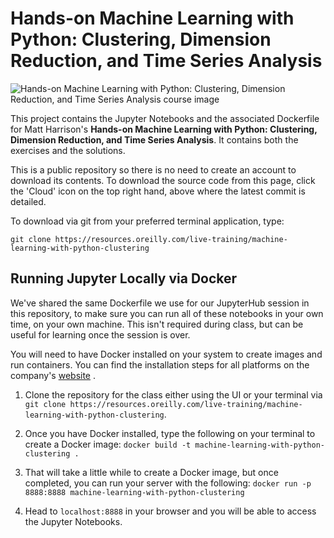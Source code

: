 # Hands-on Machine Learning with Python: Clustering, Dimension Reduction, and Time Series Analysis

![Hands-on Machine Learning with Python: Clustering, Dimension Reduction, and Time Series Analysis course image](https://resources.oreilly.com/live-training/machine-learning-with-python-clustering/uploads/d579ceec54cf04472e92acbda077be97/Screen_Shot_2018-07-05_at_5.36.59_PM.png)

This project contains the Jupyter Notebooks and the associated Dockerfile for Matt Harrison's **Hands-on Machine Learning with Python: Clustering, Dimension Reduction, and Time Series Analysis**. It contains both the exercises and the solutions.

This is a public repository so there is no need to create an account to download its contents. To download the source code from this page, click the 'Cloud' icon on the top right hand, above where the latest commit is detailed.

To download via git from your preferred terminal application, type: 

```git clone https://resources.oreilly.com/live-training/machine-learning-with-python-clustering```

## Running Jupyter Locally via Docker

We've shared the same Dockerfile we use for our JupyterHub session in this repository, to make sure you can run all of these notebooks in your own time, on your own machine. This isn't required during class, but can be useful for learning once the session is over.

You will need to have Docker installed on your system to create images and run containers. You can find the installation steps for all platforms on the company's [website](https://docs.docker.com/install/)
.

1) Clone the repository for the class either using the UI or your terminal via `git clone https://resources.oreilly.com/live-training/machine-learning-with-python-clustering`.

2) Once you have Docker installed, type the following on your terminal to create a Docker image: `docker build -t machine-learning-with-python-clustering .`

3) That will take a little while to create a Docker image, but once completed, you can run your server with the following:
`docker run -p 8888:8888 machine-learning-with-python-clustering`

4) Head to `localhost:8888` in your browser and you will be able to access the Jupyter Notebooks.








     
